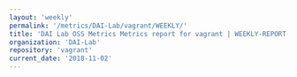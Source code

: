 ```yaml
---
layout: 'weekly'
permalink: '/metrics/DAI-Lab/vagrant/WEEKLY/'
title: 'DAI Lab OSS Metrics Metrics report for vagrant | WEEKLY-REPORT-2018-11-02'
organization: 'DAI-Lab'
repository: 'vagrant'
current_date: '2018-11-02'
---
```

